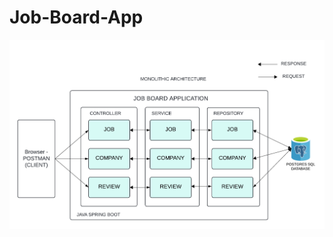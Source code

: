 # Job-Board-App
![Monolithic System Desing of JobBoard Application](https://github.com/Niteesh-chowdary/Job-Board-App/blob/main/SPRING%20BOOT%20MONOLITHIC%20DESIGN-2.png)

